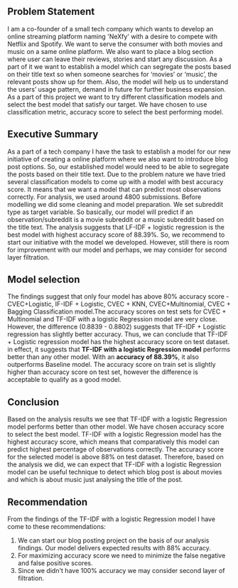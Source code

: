 ## Problem Statement
I am a co-founder of a small tech company which wants to develop an online streaming platform naming 'NeXfy' with a desire to compete with Netflix and Spotify. We want to serve the consumer with both movies and music on a same online platform. We also want to place a blog section where user can leave their reviews, stories and start any discussion. As a part of it we want to establish a model which can segregate the posts based on their title text so when someone searches for ‘movies’ or ‘music’, the relevant posts show up for them. Also, the model will help us to understand the users’ usage pattern, demand in future for further business expansion. As a part of this project we want to try different classification models and select the best model that satisfy our target. We have chosen to use classification metric, accuracy score to select the best performing model.

## Executive Summary
As a part of a tech company I have the task to establish a model for our new initiative of creating a online platform where we also want to introduce blog post options. So, our established model would need to be able to segregate the posts based on their title text. Due to the problem nature we have tried several classification models to come up with a model with best accuracy score. It means that we want a model that can predict most observations correctly. For analysis, we used around 4800 submissions. Before modelling we did some cleaning and model preparation. We set subreddit type as target variable. So basically, our model will predict if an observation/subreddit is a movie subreddit or a music subreddit based on the title text. The analysis suggests that LF-IDF + logistic regression is the best model with highest accuracy score of 88.39%. So, we recommend to start our initiative with the model we developed. However, still there is room for improvement with our model and perhaps, we may consider for second layer filtration.

## Model selection
The findings suggest that only four model has above 80% accuracy score - CVEC+Logistic, IF-IDF + Logistic, CVEC + KNN, CVEC+Multinomial, CVEC + Bagging Classification model.The accuracy scores on test sets for CVEC + Multinomial and TF-IDF with a logistic Regression model are very close. However, the difference (0.8839 - 0.8802) suggests that TF-IDF + Logistic regression has slightly better accuracy. Thus, we can conclude that TF-IDF + Logistic regression model has the highest accuracy score on test dataset. in effect, it suggests that __TF-IDF with a logistic Regression model__ performs better than any other model. With an __accuracy of 88.39%__, it also outperforms Baseline model. The accuracy score on train set is slightly higher than accuracy score on test set, however the difference is acceptable to qualify as a good model.


## Conclusion
Based on the analysis results we see that TF-IDF with a logistic Regression model performs better than other model. We have chosen accuracy score to select the best model. TF-IDF with a logistic Regression model has the highest accuracy score, which means that comparatively this model can predict highest percentage of observations correctly. The accuracy score for the selected model is above 88% on test dataset. Therefore, based on the analysis we did, we can expect that TF-IDF with a logistic Regression model can be useful technique to detect which blog post is about movies and which is about music just analysing the title of the post.  

## Recommendation
From the findings of the TF-IDF with a logistic Regression model I have come to these recommendations:
1. We can start our blog posting project on the basis of our analysis findings. Our model delivers expected results with 88% accuracy.
1. For maximizing accuracy score we need to minimize the false negative and false positive scores.
2. Since we didn't have 100% accuracy we may consider second layer of filtration.
